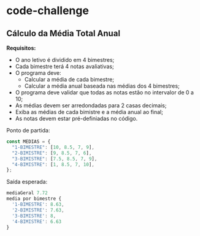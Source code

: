 # code-challenge

## Cálculo da Média Total Anual
**Requisitos:**
- O ano letivo é dividido em 4 bimestres;
- Cada bimestre terá 4 notas avaliativas;
- O programa deve:
  - Calcular a média de cada bimestre;
  - Calcular a média anual baseada nas médias dos 4 bimestres;
- O programa deve validar que todas as notas estão no intervalor de 0 a 10;
- As médias devem ser arredondadas para 2 casas decimais;
- Exiba as médias de cada bimistre e a média anual ao final;
- As notas devem estar pré-definiadas no código.


Ponto de partida:

```js
const MEDIAS = {
  "1-BIMESTRE": [10, 8.5, 7, 9],
  "2-BIMISTRE": [9, 8.5, 7, 6],
  "3-BIMISTRE": [7.5, 8.5, 7, 9],
  "4-BIMISTRE": [1, 8.5, 7, 10],
};
```

Saída esperada:

```js
mediaGeral 7.72
media por bimestre {
  '1-BIMESTRE': 8.63,
  '2-BIMISTRE': 7.63,
  '3-BIMISTRE': 8,
  '4-BIMISTRE': 6.63
}
```
   
